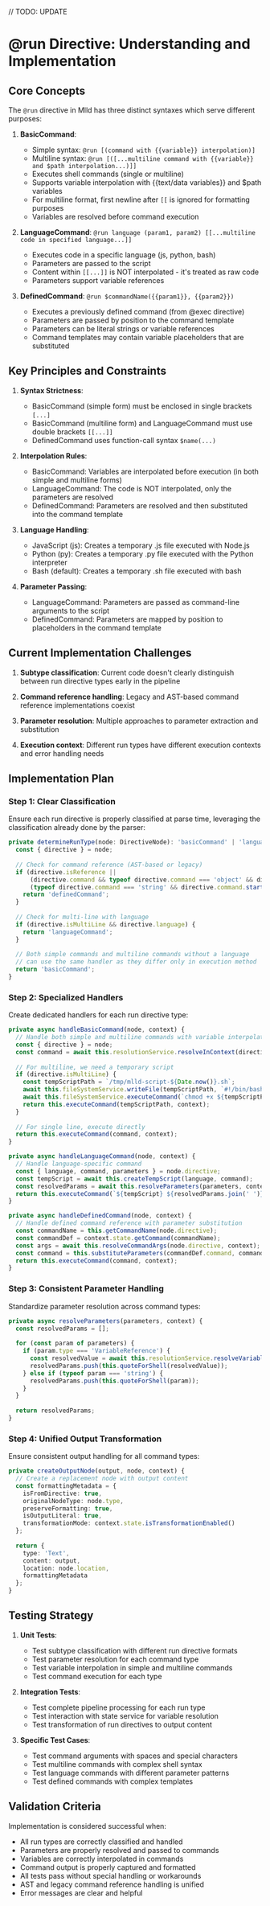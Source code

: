 // TODO: UPDATE

# @run Directive: Understanding and Implementation

## Core Concepts

The `@run` directive in Mlld has three distinct syntaxes which serve different purposes:

1. **BasicCommand**: 
   - Simple syntax: `@run [(command with {{variable}} interpolation)]`
   - Multiline syntax: `@run [([...multiline command with {{variable}} and $path interpolation...)]]`
   - Executes shell commands (single or multiline)
   - Supports variable interpolation with {{text/data variables}} and $path variables
   - For multiline format, first newline after `[[` is ignored for formatting purposes
   - Variables are resolved before command execution

2. **LanguageCommand**: `@run language (param1, param2) [[...multiline code in specified language...]]`
   - Executes code in a specific language (js, python, bash)
   - Parameters are passed to the script
   - Content within `[[...]]` is NOT interpolated - it's treated as raw code
   - Parameters support variable references

3. **DefinedCommand**: `@run $commandName({{param1}}, {{param2}})`
   - Executes a previously defined command (from @exec directive)
   - Parameters are passed by position to the command template
   - Parameters can be literal strings or variable references
   - Command templates may contain variable placeholders that are substituted

## Key Principles and Constraints

1. **Syntax Strictness**:
   - BasicCommand (simple form) must be enclosed in single brackets `[...]`
   - BasicCommand (multiline form) and LanguageCommand must use double brackets `[[...]]`
   - DefinedCommand uses function-call syntax `$name(...)`

2. **Interpolation Rules**:
   - BasicCommand: Variables are interpolated before execution (in both simple and multiline forms)
   - LanguageCommand: The code is NOT interpolated, only the parameters are resolved
   - DefinedCommand: Parameters are resolved and then substituted into the command template

3. **Language Handling**:
   - JavaScript (js): Creates a temporary .js file executed with Node.js
   - Python (py): Creates a temporary .py file executed with the Python interpreter
   - Bash (default): Creates a temporary .sh file executed with bash

4. **Parameter Passing**:
   - LanguageCommand: Parameters are passed as command-line arguments to the script
   - DefinedCommand: Parameters are mapped by position to placeholders in the command template

## Current Implementation Challenges

1. **Subtype classification**: Current code doesn't clearly distinguish between run directive types early in the pipeline

2. **Command reference handling**: Legacy and AST-based command reference implementations coexist

3. **Parameter resolution**: Multiple approaches to parameter extraction and substitution

4. **Execution context**: Different run types have different execution contexts and error handling needs

## Implementation Plan

### Step 1: Clear Classification

Ensure each run directive is properly classified at parse time, leveraging the classification already done by the parser:

```typescript
private determineRunType(node: DirectiveNode): 'basicCommand' | 'languageCommand' | 'definedCommand' {
  const { directive } = node;
  
  // Check for command reference (AST-based or legacy)
  if (directive.isReference || 
      (directive.command && typeof directive.command === 'object' && directive.command.name) ||
      (typeof directive.command === 'string' && directive.command.startsWith('$'))) {
    return 'definedCommand';
  }
  
  // Check for multi-line with language
  if (directive.isMultiLine && directive.language) {
    return 'languageCommand';
  }
  
  // Both simple commands and multiline commands without a language
  // can use the same handler as they differ only in execution method
  return 'basicCommand';
}
```

### Step 2: Specialized Handlers

Create dedicated handlers for each run directive type:

```typescript
private async handleBasicCommand(node, context) {
  // Handle both simple and multiline commands with variable interpolation
  const { directive } = node;
  const command = await this.resolutionService.resolveInContext(directive.command, context);
  
  // For multiline, we need a temporary script
  if (directive.isMultiLine) {
    const tempScriptPath = `/tmp/mlld-script-${Date.now()}.sh`;
    await this.fileSystemService.writeFile(tempScriptPath, `#!/bin/bash\n${command}`);
    await this.fileSystemService.executeCommand(`chmod +x ${tempScriptPath}`);
    return this.executeCommand(tempScriptPath, context);
  }
  
  // For single line, execute directly
  return this.executeCommand(command, context);
}

private async handleLanguageCommand(node, context) {
  // Handle language-specific command
  const { language, command, parameters } = node.directive;
  const tempScript = await this.createTempScript(language, command);
  const resolvedParams = await this.resolveParameters(parameters, context);
  return this.executeCommand(`${tempScript} ${resolvedParams.join(' ')}`, context);
}

private async handleDefinedCommand(node, context) {
  // Handle defined command reference with parameter substitution
  const commandName = this.getCommandName(node.directive);
  const commandDef = context.state.getCommand(commandName);
  const args = await this.resolveCommandArgs(node.directive, context);
  const command = this.substituteParameters(commandDef.command, commandDef.parameters, args);
  return this.executeCommand(command, context);
}
```

### Step 3: Consistent Parameter Handling

Standardize parameter resolution across command types:

```typescript
private async resolveParameters(parameters, context) {
  const resolvedParams = [];
  
  for (const param of parameters) {
    if (param.type === 'VariableReference') {
      const resolvedValue = await this.resolutionService.resolveVariable(param, context);
      resolvedParams.push(this.quoteForShell(resolvedValue));
    } else if (typeof param === 'string') {
      resolvedParams.push(this.quoteForShell(param));
    }
  }
  
  return resolvedParams;
}
```

### Step 4: Unified Output Transformation

Ensure consistent output handling for all command types:

```typescript
private createOutputNode(output, node, context) {
  // Create a replacement node with output content
  const formattingMetadata = {
    isFromDirective: true,
    originalNodeType: node.type,
    preserveFormatting: true,
    isOutputLiteral: true,
    transformationMode: context.state.isTransformationEnabled()
  };
  
  return {
    type: 'Text',
    content: output,
    location: node.location,
    formattingMetadata
  };
}
```

## Testing Strategy

1. **Unit Tests**:
   - Test subtype classification with different run directive formats
   - Test parameter resolution for each command type
   - Test variable interpolation in simple and multiline commands
   - Test command execution for each type

2. **Integration Tests**:
   - Test complete pipeline processing for each run type
   - Test interaction with state service for variable resolution
   - Test transformation of run directives to output content

3. **Specific Test Cases**:
   - Test command arguments with spaces and special characters
   - Test multiline commands with complex shell syntax
   - Test language commands with different parameter patterns
   - Test defined commands with complex templates

## Validation Criteria

Implementation is considered successful when:
- All run types are correctly classified and handled
- Parameters are properly resolved and passed to commands
- Variables are correctly interpolated in commands
- Command output is properly captured and formatted
- All tests pass without special handling or workarounds
- AST and legacy command reference handling is unified
- Error messages are clear and helpful